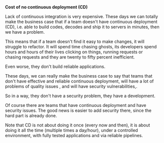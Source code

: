 **Cost of no continuous deployment (CD)**

Lack of continuous integration is very expensive. These days we can totally make the business case that if a team doesn't have continuous deployment (CD), i.e. able to build codes, decodes and ship it to servers in minutes, then we have a problem.

This means that if a team doesn't find it easy to make changes, it will struggle to refactor. It will spend time chasing ghosts, its developers spend hours and hours of their lives clicking on things, running requests or chasing requests and they are twenty to fifty percent inefficient.

Even worse, they don't build reliable applications.

These days, we can really make the business case to say that teams that don't have effective and reliable continuous deployment, will have a lot of problems of quality issues , and will have security vulnerabilities,.

So in a way, they don't have a security problem, they have a development.

Of course there are teams that have continuous deployment and  have security issues. The good news is easier to add security there, since the hard part is already done.

Note that CD is not about doing it once (every now and then), it is about doing it all the time (multiple times a day/hour), under a controlled environment, with fully tested applications and via reliable pipelines.
